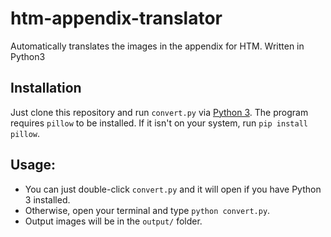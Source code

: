 # htm-appendix-translator
Automatically translates the images in the appendix for HTM. Written in Python3

## Installation
Just clone this repository and run `convert.py` via [Python 3](https://www.python.org/downloads/).
The program requires `pillow` to be installed. If it isn't on your system, run ```pip install pillow```.

## Usage:
* You can just double-click `convert.py` and it will open if you have Python 3 installed.
* Otherwise, open your terminal and type `python convert.py`.
* Output images will be in the `output/` folder.
